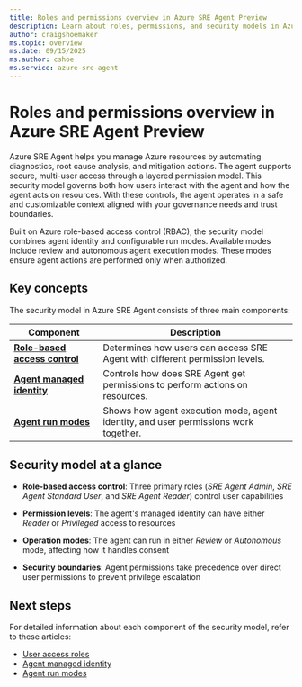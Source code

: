```yaml
---
title: Roles and permissions overview in Azure SRE Agent Preview
description: Learn about roles, permissions, and security models in Azure SRE Agent.
author: craigshoemaker
ms.topic: overview
ms.date: 09/15/2025
ms.author: cshoe
ms.service: azure-sre-agent
---
```


# Roles and permissions overview in Azure SRE Agent Preview

Azure SRE Agent helps you manage Azure resources by automating diagnostics, root cause analysis, and mitigation actions. The agent supports secure, multi-user access through a layered permission model. This security model governs both how users interact with the agent and how the agent acts on resources. With these controls, the agent operates in a safe and customizable context aligned with your governance needs and trust boundaries.

Built on Azure role-based access control (RBAC), the security model combines agent identity and configurable run modes. Available modes include review and autonomous agent execution modes. These modes ensure agent actions are performed only when authorized.

## Key concepts

The security model in Azure SRE Agent consists of three main components:

| Component | Description |
|---|---|
| **[Role-based access control](./user-access-roles.md)** | Determines how users can access SRE Agent with different permission levels. |
| **[Agent managed identity](./agent-managed-identity.md)** | Controls how does SRE Agent get permissions to perform actions on resources. |
| **[Agent run modes](./agent-run-modes.md)** | Shows how agent execution mode, agent identity, and user permissions work together. |

## Security model at a glance

- **Role-based access control**: Three primary roles (*SRE Agent Admin*, *SRE Agent Standard User*, and *SRE Agent Reader*) control user capabilities

- **Permission levels**: The agent's managed identity can have either *Reader* or *Privileged* access to resources

- **Operation modes**: The agent can run in either *Review* or *Autonomous* mode, affecting how it handles consent

- **Security boundaries**: Agent permissions take precedence over direct user permissions to prevent privilege escalation

## Next steps

For detailed information about each component of the security model, refer to these articles:

- [User access roles](./user-access-roles.md)
- [Agent managed identity](./agent-managed-identity.md)
- [Agent run modes](./agent-run-modes.md)
